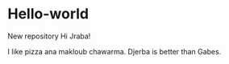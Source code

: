 # Hello-world
New repository
Hi Jraba!

I like pizza ana makloub chawarma.
Djerba is better than Gabes.
